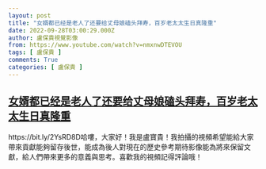 ```yaml
---
layout: post
title: "女婿都已经是老人了还要给丈母娘磕头拜寿，百岁老太太生日真隆重"
date: 2022-09-28T03:00:29.000Z
author: 盧保貴視覺影像
from: https://www.youtube.com/watch?v=nmxnwDTEVOU
tags: [ 盧保貴 ]
comments: True
categories: [ 盧保貴 ]
---
```

<!--1664334029000-->
[女婿都已经是老人了还要给丈母娘磕头拜寿，百岁老太太生日真隆重](https://www.youtube.com/watch?v=nmxnwDTEVOU)
------

<div>
https://bit.ly/2YsRD8D哈嘍，大家好！我是盧寶貴！我拍攝的視頻希望能給大家帶來貢獻能夠留存後世，能成為後人對現在的歷史參考期待影像能為將來保留文獻，給人們帶來更多的意義與思考。喜歡我的視頻記得評論哦！
</div>
